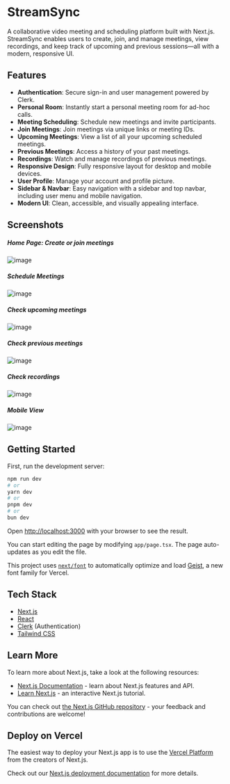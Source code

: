 # StreamSync

A collaborative video meeting and scheduling platform built with Next.js. StreamSync enables users to create, join, and manage meetings, view recordings, and keep track of upcoming and previous sessions—all with a modern, responsive UI.

## Features

- **Authentication**: Secure sign-in and user management powered by Clerk.
- **Personal Room**: Instantly start a personal meeting room for ad-hoc calls.
- **Meeting Scheduling**: Schedule new meetings and invite participants.
- **Join Meetings**: Join meetings via unique links or meeting IDs.
- **Upcoming Meetings**: View a list of all your upcoming scheduled meetings.
- **Previous Meetings**: Access a history of your past meetings.
- **Recordings**: Watch and manage recordings of previous meetings.
- **Responsive Design**: Fully responsive layout for desktop and mobile devices.
- **User Profile**: Manage your account and profile picture.
- **Sidebar & Navbar**: Easy navigation with a sidebar and top navbar, including user menu and mobile navigation.
- **Modern UI**: Clean, accessible, and visually appealing interface.

## Screenshots

##### Home Page: Create or join meetings
![image](https://github.com/user-attachments/assets/a44e3340-b7db-4bc3-8d5a-f7376c5459e8)

##### Schedule Meetings
![image](https://github.com/user-attachments/assets/c85b9b43-f1fc-4c04-adab-b1580ae5c0fe)

##### Check upcoming meetings
![image](https://github.com/user-attachments/assets/f210141f-c702-49ae-84a3-b9bc619ed401)

##### Check previous meetings
![image](https://github.com/user-attachments/assets/6f5ae0b0-5b42-4341-a9a6-d81b8979ed64)

##### Check recordings
![image](https://github.com/user-attachments/assets/089e464b-2f7f-420d-9efa-708515cf56c2)

##### Mobile View
![image](https://github.com/user-attachments/assets/ea9e8e38-a367-4bca-ad0f-23cbe308f80d)

## Getting Started

First, run the development server:

```bash
npm run dev
# or
yarn dev
# or
pnpm dev
# or
bun dev
```

Open [http://localhost:3000](http://localhost:3000) with your browser to see the result.

You can start editing the page by modifying `app/page.tsx`. The page auto-updates as you edit the file.

This project uses [`next/font`](https://nextjs.org/docs/app/building-your-application/optimizing/fonts) to automatically optimize and load [Geist](https://vercel.com/font), a new font family for Vercel.

## Tech Stack

- [Next.js](https://nextjs.org/)
- [React](https://react.dev/)
- [Clerk](https://clerk.com/) (Authentication)
- [Tailwind CSS](https://tailwindcss.com/)

## Learn More

To learn more about Next.js, take a look at the following resources:

- [Next.js Documentation](https://nextjs.org/docs) - learn about Next.js features and API.
- [Learn Next.js](https://nextjs.org/learn) - an interactive Next.js tutorial.

You can check out [the Next.js GitHub repository](https://github.com/vercel/next.js) - your feedback and contributions are welcome!

## Deploy on Vercel

The easiest way to deploy your Next.js app is to use the [Vercel Platform](https://vercel.com/new?utm_medium=default-template&filter=next.js&utm_source=create-next-app&utm_campaign=create-next-app-readme) from the creators of Next.js.

Check out our [Next.js deployment documentation](https://nextjs.org/docs/app/building-your-application/deploying) for more details.
